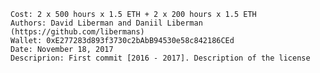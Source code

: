     Cost: 2 x 500 hours х 1.5 ETH + 2 x 200 hours х 1.5 ETH
    Authors: David Liberman and Daniil Liberman (https://github.com/libermans)
    Wallet: 0xE277283d893f3730c2bAbB94530e58c842186CEd
    Date: November 18, 2017
    Descriprion: First commit [2016 - 2017]. Description of the license

